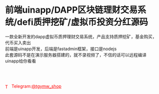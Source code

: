 # 前端uinapp/DAPP区块链理财交易系统/defi质押挖矿/虚拟币投资分红源码

一款全新开发的dapp虚拟币质押理财交易系统，产品支持质押挖矿，基金购买，代币买入卖出<br>前端是uinapp开发，后端是fastadmin框架，接口是nodejs<br>此套源码不是在演示服务器搭建的，就不录视频了，不信的话可以远程编译uinapp给你看看<br><br><br><br>




<p style="color: red;"><img src="https://cdn-icons-png.flaticon.com/512/2111/2111646.png" alt="Telegram Icon" style="width: 16px; vertical-align: middle; margin-right: 5px;">Telegram:<a href="https://t.me/tgymw_shop" style="color: red;">@tgymw_shop</a></p>
